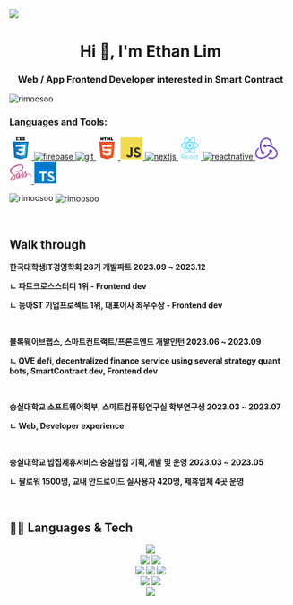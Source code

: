 <img src="https://capsule-render.vercel.app/api?type=waving&color=auto&height=300&section=header" />

<h1 align="center">Hi 👋, I'm Ethan Lim</h1>
<h3 align="center">Web / App Frontend Developer interested in Smart Contract</h3>

<p align="left"> <img src="https://komarev.com/ghpvc/?username=rimoosoo&label=Profile%20views&color=0e75b6&style=flat" alt="rimoosoo" /> </p>

<p align="left">
</p>

<h3 align="left">Languages and Tools:</h3>
<p align="left"> <a href="https://www.w3schools.com/css/" target="_blank" rel="noreferrer"> <img src="https://raw.githubusercontent.com/devicons/devicon/master/icons/css3/css3-original-wordmark.svg" alt="css3" width="40" height="40"/> </a> <a href="https://firebase.google.com/" target="_blank" rel="noreferrer"> <img src="https://www.vectorlogo.zone/logos/firebase/firebase-icon.svg" alt="firebase" width="40" height="40"/> </a> <a href="https://git-scm.com/" target="_blank" rel="noreferrer"> <img src="https://www.vectorlogo.zone/logos/git-scm/git-scm-icon.svg" alt="git" width="40" height="40"/> </a> <a href="https://www.w3.org/html/" target="_blank" rel="noreferrer"> <img src="https://raw.githubusercontent.com/devicons/devicon/master/icons/html5/html5-original-wordmark.svg" alt="html5" width="40" height="40"/> </a> <a href="https://developer.mozilla.org/en-US/docs/Web/JavaScript" target="_blank" rel="noreferrer"> <img src="https://raw.githubusercontent.com/devicons/devicon/master/icons/javascript/javascript-original.svg" alt="javascript" width="40" height="40"/> </a> <a href="https://nextjs.org/" target="_blank" rel="noreferrer"> <img src="https://cdn.worldvectorlogo.com/logos/nextjs-2.svg" alt="nextjs" width="40" height="40"/> </a> <a href="https://reactjs.org/" target="_blank" rel="noreferrer"> <img src="https://raw.githubusercontent.com/devicons/devicon/master/icons/react/react-original-wordmark.svg" alt="react" width="40" height="40"/> </a> <a href="https://reactnative.dev/" target="_blank" rel="noreferrer"> <img src="https://reactnative.dev/img/header_logo.svg" alt="reactnative" width="40" height="40"/> </a> <a href="https://redux.js.org" target="_blank" rel="noreferrer"> <img src="https://raw.githubusercontent.com/devicons/devicon/master/icons/redux/redux-original.svg" alt="redux" width="40" height="40"/> </a> <a href="https://sass-lang.com" target="_blank" rel="noreferrer"> <img src="https://raw.githubusercontent.com/devicons/devicon/master/icons/sass/sass-original.svg" alt="sass" width="40" height="40"/> </a> <a href="https://www.typescriptlang.org/" target="_blank" rel="noreferrer"> <img src="https://raw.githubusercontent.com/devicons/devicon/master/icons/typescript/typescript-original.svg" alt="typescript" width="40" height="40"/> </a> </p>

<p><img align="left" src="https://github-readme-stats.vercel.app/api/top-langs?username=rimoosoo&show_icons=true&locale=en&layout=compact" alt="rimoosoo" /></p>

<p>&nbsp;<img align="center" src="https://github-readme-stats.vercel.app/api?username=rimoosoo&show_icons=true&locale=en" alt="rimoosoo" /></p>



<br/>
<h2>Walk through</h2>
<b><p>한국대학생IT경영학회 28기 개발파트 2023.09 ~ 2023.12</p><b/>
<p>ㄴ 파트크로스스터디 1위 - Frontend dev</p>
<p>ㄴ 동아ST 기업프로젝트 1위, 대표이사 최우수상 - Frontend dev</p>
<br/>
<b><p>블록웨이브랩스, 스마트컨트랙트/프론트엔드 개발인턴 2023.06 ~ 2023.09</p><b/>
<p>ㄴ QVE defi, decentralized finance service using several strategy quant bots, SmartContract dev, Frontend dev</p>
<br/>
<b><p>숭실대학교 소프트웨어학부, 스마트컴퓨팅연구실 학부연구생 2023.03 ~ 2023.07</p><b/>
<p>ㄴ Web, Developer experience</p>
<br/>
<b><p>숭실대학교 밥집제휴서비스 숭실밥집 기획,개발 및 운영 2023.03 ~ 2023.05</p><b/>
<p>ㄴ 팔로워 1500명, 교내 안드로이드 실사용자 420명, 제휴업체 4곳 운영</p>




<br/>
<h2>👨‍💻 Languages & Tech</h2>
<div align="center">
	<img src="https://img.shields.io/badge/HTML5-E34F26?style=flat&logo=HTML5&logoColor=white" />
	<br/>
	<img src="https://img.shields.io/badge/CSS3-1572B6?style=flat&logo=CSS3&logoColor=white" />
	<img src="https://img.shields.io/badge/JavaScript-F7DF1E?style=flat&logo=JavaScript&logoColor=white" />
	<br/>
	<img src="https://img.shields.io/badge/React-61DAFB?style=flat&logo=React&logoColor=white" />
	<img src="https://img.shields.io/badge/ReactNative-61DAFB?style=flat&logo=React&logoColor=white" />
	<img src="https://img.shields.io/badge/Redux-764ABC?style=flat&logo=Redux&logoColor=white" />
	<br/>
	<img src="https://img.shields.io/badge/Jotai-764ABC?style=flat&logo=Redux&logoColor=white" />
	<img src="https://img.shields.io/badge/Firebase-FFCA28?style=flat&logo=Firebase&logoColor=white" />
	<br/>
	<img src="https://img.shields.io/badge/Solidity-FFCA28?style=flat" />
	<br/>
	
</div>

<br/><br/>



